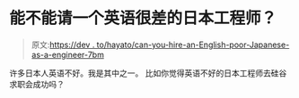 # 能不能请一个英语很差的日本工程师？

> 原文:[https://dev . to/hayato/can-you-hire-an-English-poor-Japanese-as-a-engineer-7bm](https://dev.to/hayato/can-you-hire-an-english-poor-japanese-as-an-engineer-7bm)

许多日本人英语不好。我是其中之一。
比如你觉得英语不好的日本工程师去硅谷求职会成功吗？